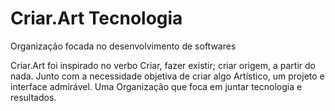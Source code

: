 # Criar.Art Tecnologia
Organização focada no desenvolvimento de softwares

Criar.Art foi inspirado no verbo Criar, fazer existir; criar origem, a partir do nada.
Junto com a necessidade objetiva de criar algo Artístico, um projeto e interface admirável.
Uma Organização que foca em juntar tecnologia e resultados.
